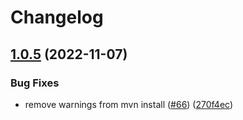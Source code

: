 # Changelog

## [1.0.5](https://github.com/GoogleCloudPlatform/functions-framework-java/compare/functions-framework-api-v1.0.4...functions-framework-api-v1.0.5) (2022-11-07)


### Bug Fixes

* remove warnings from mvn install ([#66](https://github.com/GoogleCloudPlatform/functions-framework-java/issues/66)) ([270f4ec](https://github.com/GoogleCloudPlatform/functions-framework-java/commit/270f4ec7936239eff9c00b8d3ff0f09a8615b9c9))
